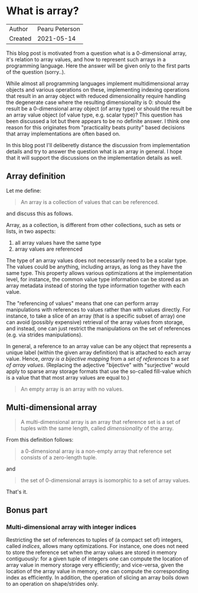
# What is array?

|            |                 |
| ---------- | --------------- |
| Author     | Pearu Peterson  |
| Created    | 2021-05-14      |

This blog post is motivated from a question what is a 0-dimensional array, it's relation to array values, and how to represent such arrays in a programming language. Here the answer will be given only to the first parts of the question (sorry..).

While almost all programming languages implement multidimensional array objects and various operations on these, implementing indexing operations
that result in an array object with reduced dimensionality require handling the degenerate case where the resulting dimensionality is 0: should the result
be a 0-dimensional array object (of array type) or should the result be an array value object (of value type, e.g. scalar type)?
This question has been discussed a lot but there appears to be no definite answer. I think one reason for this originates from "practicality beats purity"
based decisions that array implementations are often based on.

In this blog post I'll deliberetly distance the discussion from implementation details and try to answer the question what
is an array in general. I hope that it will support the discussions on the implementation details as well.

## Array definition

Let me define:

> An array is a collection of values that can be referenced.

and discuss this as follows.

Array, as a collection, is different from other collections, such as sets or lists, in two aspects:
1. all array values have the same type
2. array values are referenced

The type of an array values does not necessarily need to be a scalar type. The values could be anything, including arrays, as long as they have the same type.
This property allows various optimizations at the implementation level, for instance, the common value type information can be stored as an array
metadata instead of storing the type information together with each value.

The "referencing of values" means that one can perform array manipulations with references to values rather than with values directly.
For instance, to take a slice of an array (that is a specific subset of array) one can avoid (possibly expensive) retrieval of the array
values from storage, and instead, one can just restrict the manipulations on the set of references (e.g. via strides manipulations).

In general, a reference to an array value can be any object that represents a unique label (within the given array definition) that is attached to
each array value. Hence, *array is a bijective mapping* from a _set of references_ to a _set of array values_. (Replacing the adjective "bijective" with "surjective"
would apply to sparse array storage formats that use the so-called fill-value which is a value that that most array values are equal to.)

> An empty array is an array with no values.

## Multi-dimensional array

> A multi-dimensional array is an array that reference set is a set of tuples with the same length, called *dimensionality* of the array.

From this definition follows:

> a 0-dimensional array is a non-empty array that reference set consists of a zero-length tuple.

and

> the set of 0-dimensional arrays is isomorphic to a set of array values.

That's it.

## Bonus part

### Multi-dimensional array with integer indices

Restricting the set of references to tuples of (a compact set of) integers, called _indices_, allows many optimizations. For instance, one does not need to store the reference set when the array values are stored in memory contiguously: for a given tuple of integers one can compute the location of array value in memory storage very efficiently; and vice-versa, given the location of the array value in memory, one can compute the corresponding index as efficiently. In addition,
the operation of slicing an array boils down to an operation on shape/strides only.
